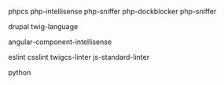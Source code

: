 phpcs
php-intellisense
php-sniffer
php-dockblocker
php-sniffer


drupal
twig-language

angular-component-intellisense

eslint
csslint
twigcs-linter
js-standard-linter

python
